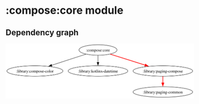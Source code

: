 # :compose:core module
## Dependency graph
![Dependency graph](../../docs/images/graphs/dep_graph_compose_core.svg)
